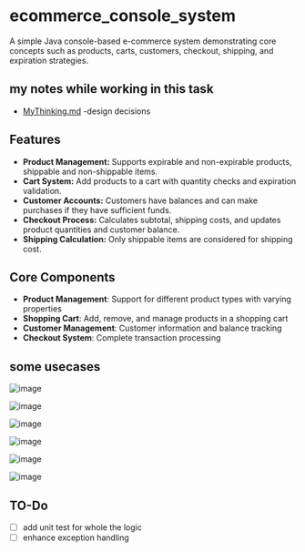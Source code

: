 # ecommerce_console_system

A simple Java console-based e-commerce system demonstrating core concepts such as products, carts, customers, checkout, shipping, and expiration strategies.

## my notes while working in this task 

- [MyThinking.md](MyThinking.md) -design decisions

## Features

- **Product Management:** Supports expirable and non-expirable products, shippable and non-shippable items.
- **Cart System:** Add products to a cart with quantity checks and expiration validation.
- **Customer Accounts:** Customers have balances and can make purchases if they have sufficient funds.
- **Checkout Process:** Calculates subtotal, shipping costs, and updates product quantities and customer balance.
- **Shipping Calculation:** Only shippable items are considered for shipping cost.
  
## Core Components

- **Product Management**: Support for different product types with varying properties
- **Shopping Cart**: Add, remove, and manage products in a shopping cart
- **Customer Management**: Customer information and balance tracking
- **Checkout System**: Complete transaction processing

## some usecases 
![image](https://github.com/user-attachments/assets/48a418d4-d20c-4a89-a377-454dc88a2383)


![image](https://github.com/user-attachments/assets/86379b90-7726-43f2-b9d3-90608d1faa05)


![image](https://github.com/user-attachments/assets/3d8343b5-260e-4a33-a3ab-c0b519e271e9)




![image](https://github.com/user-attachments/assets/5463e2fa-e0c3-48eb-af9c-373605abb7af)


![image](https://github.com/user-attachments/assets/699e59bd-6fa0-494d-8d1a-3c1f29e92967)


![image](https://github.com/user-attachments/assets/67b2a074-b97a-4530-997f-c13cdd677ad1)



## TO-Do
- [ ] add unit test for whole the logic
- [ ] enhance exception handling
